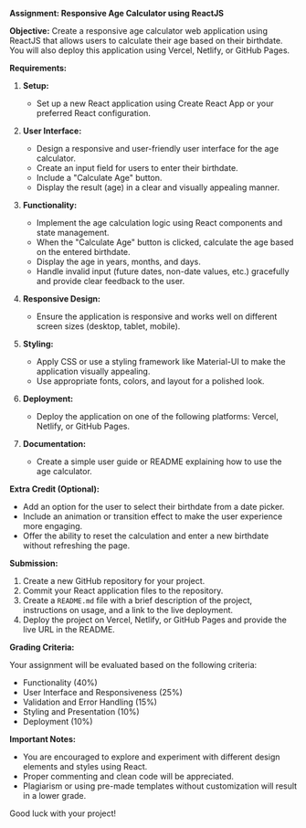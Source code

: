 **Assignment: Responsive Age Calculator using ReactJS**

**Objective:**
Create a responsive age calculator web application using ReactJS that allows users to calculate their age based on their birthdate. You will also deploy this application using Vercel, Netlify, or GitHub Pages.

**Requirements:**

1. **Setup:**
   - Set up a new React application using Create React App or your preferred React configuration.

2. **User Interface:**
   - Design a responsive and user-friendly user interface for the age calculator.
   - Create an input field for users to enter their birthdate.
   - Include a "Calculate Age" button.
   - Display the result (age) in a clear and visually appealing manner.

3. **Functionality:**
   - Implement the age calculation logic using React components and state management.
   - When the "Calculate Age" button is clicked, calculate the age based on the entered birthdate.
   - Display the age in years, months, and days.
   - Handle invalid input (future dates, non-date values, etc.) gracefully and provide clear feedback to the user.

4. **Responsive Design:**
   - Ensure the application is responsive and works well on different screen sizes (desktop, tablet, mobile).

5. **Styling:**
   - Apply CSS or use a styling framework like Material-UI to make the application visually appealing.
   - Use appropriate fonts, colors, and layout for a polished look.

6. **Deployment:**
   - Deploy the application on one of the following platforms: Vercel, Netlify, or GitHub Pages.

7. **Documentation:**
   - Create a simple user guide or README explaining how to use the age calculator.

**Extra Credit (Optional):**

- Add an option for the user to select their birthdate from a date picker.
- Include an animation or transition effect to make the user experience more engaging.
- Offer the ability to reset the calculation and enter a new birthdate without refreshing the page.

**Submission:**

1. Create a new GitHub repository for your project.
2. Commit your React application files to the repository.
3. Create a `README.md` file with a brief description of the project, instructions on usage, and a link to the live deployment.
4. Deploy the project on Vercel, Netlify, or GitHub Pages and provide the live URL in the README.

**Grading Criteria:**

Your assignment will be evaluated based on the following criteria:
- Functionality (40%)
- User Interface and Responsiveness (25%)
- Validation and Error Handling (15%)
- Styling and Presentation (10%)
- Deployment (10%)

**Important Notes:**

- You are encouraged to explore and experiment with different design elements and styles using React.
- Proper commenting and clean code will be appreciated.
- Plagiarism or using pre-made templates without customization will result in a lower grade.

Good luck with your project!